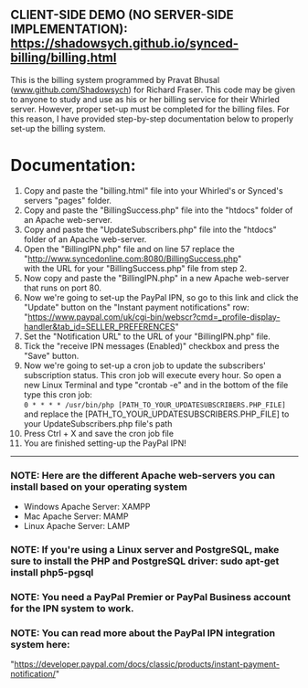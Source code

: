 ## CLIENT-SIDE DEMO (NO SERVER-SIDE IMPLEMENTATION): https://shadowsych.github.io/synced-billing/billing.html

This is the billing system programmed by Pravat Bhusal (www.github.com/Shadowsych) 
for Richard Fraser. This code may be given to anyone to study and use as his or her
billing service for their Whirled server. However, proper set-up must
be completed for the billing files. For this reason, I have provided step-by-step
documentation below to properly set-up the billing system.

# Documentation:
1. Copy and paste the "billing.html" file into your Whirled's or Synced's servers "pages" folder.  
2. Copy and paste the "BillingSuccess.php" file into the "htdocs" folder of an Apache web-server.  
3. Copy and paste the "UpdateSubscribers.php" file into the "htdocs" folder of an Apache web-server.  
4. Open the "BillingIPN.php" file and on line 57 replace the "http://www.syncedonline.com:8080/BillingSuccess.php"  
with the URL for your "BillingSuccess.php" file from step 2.  
5. Now copy and paste the "BillingIPN.php" in a new Apache web-server that runs on port 80.  
6. Now we're going to set-up the PayPal IPN, so go to this link and click the "Update" button on the "Instant payment notifications" row:  
"https://www.paypal.com/uk/cgi-bin/webscr?cmd=_profile-display-handler&tab_id=SELLER_PREFERENCES"  
7. Set the "Notification URL" to the URL of your "BillingIPN.php" file.  
8. Tick the "receive IPN messages (Enabled)" checkbox and press the "Save" button.  
9. Now we're going to set-up a cron job to update the subscribers' subscription status. This cron job will execute every hour. So open a new Linux Terminal and type "crontab -e" and in the bottom of the file type this cron job:  
```0 * * * * /usr/bin/php [PATH_TO_YOUR_UPDATESUBSCRIBERS.PHP_FILE]```   
and replace the [PATH_TO_YOUR_UPDATESUBSCRIBERS.PHP_FILE] to your UpdateSubscribers.php file's path  
10. Press Ctrl + X and save the cron job file
11. You are finished setting-up the PayPal IPN!  
-----------------------------------------------------------------------------------------------
### NOTE: Here are the different Apache web-servers you can install based on your operating system
- Windows Apache Server: XAMPP
- Mac Apache Server: MAMP
- Linux Apache Server: LAMP

### NOTE: If you're using a Linux server and PostgreSQL, make sure to install the PHP and PostgreSQL driver: sudo apt-get install php5-pgsql

### NOTE: You need a PayPal Premier or PayPal Business account for the IPN system to work.

### NOTE: You can read more about the PayPal IPN integration system here:  
"https://developer.paypal.com/docs/classic/products/instant-payment-notification/"
